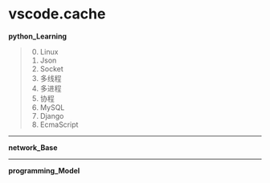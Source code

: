 # vscode.cache
**python_Learning**

> 0. Linux
> 1. Json
> 2. Socket
> 3. 多线程
> 4. 多进程
> 5. 协程
> 6. MySQL
> 7. Django
> 8. EcmaScript

***
**network_Base**
***
**programming_Model**